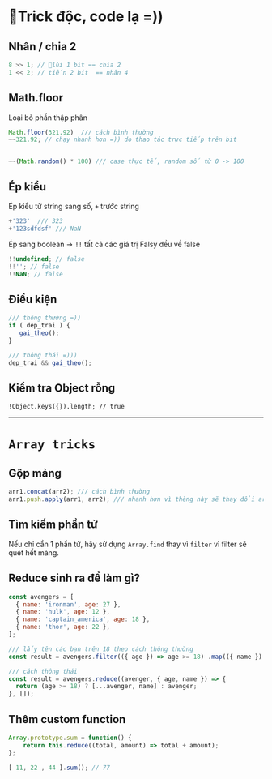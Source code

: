 # Trick độc, code lạ =))

## Nhân / chia 2 

```javascript
8 >> 1; // lùi 1 bit == chia 2 
1 << 2; // tiến 2 bit  == nhân 4
```

## Math.floor

Loại bỏ phần thập phân

```javascript
Math.floor(321.92)  /// cách bình thường 
~~321.92; // chạy nhanh hơn =)) do thao tác trực tiếp trên bit


~~(Math.random() * 100) /// case thực tế, random số từ 0 -> 100
```

## Ép kiểu 

Ép kiểu từ string sang số, `+` trước string

```javascript
+'323'  /// 323
+'123sdfdsf' /// NaN
```

Ép sang boolean -> `!!` tất cả các giá trị Falsy đều về false 

```javascript
!!undefined; // false
!!''; // false
!!NaN; // false 
```

## Điều kiện 

```javascript
/// thông thường =)) 
if ( dep_trai ) {
   gai_theo(); 
}

/// thông thái =))) 
dep_trai && gai_theo();
```

## Kiểm tra Object rỗng

```
!Object.keys({}).length; // true
```

--- 
# `Array tricks`

## Gộp mảng

```javascript
arr1.concat(arr2); /// cách bình thường
arr1.push.apply(arr1, arr2); /// nhanh hơn vì thèng này sẽ thay đổi arr1 
```

## Tìm kiếm phần tử

Nếu chỉ cần 1 phần tử, hãy sử dụng `Array.find` thay vì `filter` vì filter sẽ quét hết mảng.

## Reduce sinh ra để làm gì?

```javascript
const avengers = [
  { name: 'ironman', age: 27 },
  { name: 'hulk', age: 12 },
  { name: 'captain_america', age: 18 },
  { name: 'thor', age: 22 },
];

/// lấy tên các bạn trên 18 theo cách thông thường 
const result = avengers.filter(({ age }) => age >= 18) .map(({ name }) => name); 

/// cách thông thái
const result = avengers.reduce((avenger, { age, name }) => {
  return (age >= 18) ? [...avenger, name] : avenger;
}, []);
```


## Thêm custom function  

```javascript
Array.prototype.sum = function() {
    return this.reduce((total, amount) => total + amount); 
};

[ 11, 22 , 44 ].sum(); // 77
```



